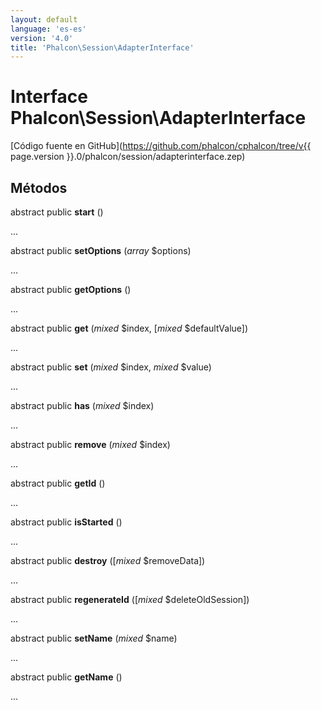 ```yaml
---
layout: default
language: 'es-es'
version: '4.0'
title: 'Phalcon\Session\AdapterInterface'
---
```

# Interface **Phalcon\Session\AdapterInterface**

[Código fuente en GitHub](https://github.com/phalcon/cphalcon/tree/v{{ page.version }}.0/phalcon/session/adapterinterface.zep)

## Métodos

abstract public **start** ()

...

abstract public **setOptions** (*array* $options)

...

abstract public **getOptions** ()

...

abstract public **get** (*mixed* $index, [*mixed* $defaultValue])

...

abstract public **set** (*mixed* $index, *mixed* $value)

...

abstract public **has** (*mixed* $index)

...

abstract public **remove** (*mixed* $index)

...

abstract public **getId** ()

...

abstract public **isStarted** ()

...

abstract public **destroy** ([*mixed* $removeData])

...

abstract public **regenerateId** ([*mixed* $deleteOldSession])

...

abstract public **setName** (*mixed* $name)

...

abstract public **getName** ()

...